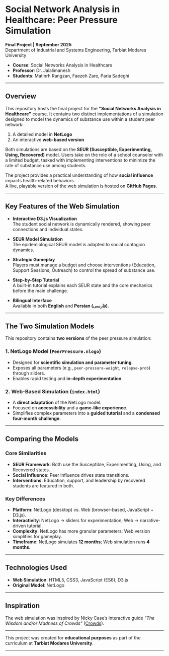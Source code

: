 # Social Network Analysis in Healthcare: Peer Pressure Simulation  
**Final Project | September 2025**  
Department of Industrial and Systems Engineering, Tarbiat Modares University  
- **Course**: Social Networks Analysis in Healthcare  
- **Professor**: Dr. Jalalimanesh  
- **Students**: Matinrh Rangzan, Faezeh Zare, Paria Sadeghi  

---

## Overview
This repository hosts the final project for the **"Social Networks Analysis in Healthcare"** course. It contains two distinct implementations of a simulation designed to model the dynamics of substance use within a student peer network:

1. A detailed model in **NetLogo**  
2. An interactive **web-based version**  

Both simulations are based on the **SEUR (Susceptible, Experimenting, Using, Recovered)** model. Users take on the role of a school counselor with a limited budget, tasked with implementing interventions to minimize the rate of substance use among students.  

The project provides a practical understanding of how **social influence** impacts health-related behaviors.  
A live, playable version of the web simulation is hosted on **GitHub Pages**.

---

## Key Features of the Web Simulation
- **Interactive D3.js Visualization**  
  The student social network is dynamically rendered, showing peer connections and individual states.  

- **SEUR Model Simulation**  
  The epidemiological SEUR model is adapted to social contagion dynamics.  

- **Strategic Gameplay**  
  Players must manage a budget and choose interventions (Education, Support Sessions, Outreach) to control the spread of substance use.  

- **Step-by-Step Tutorial**  
  A built-in tutorial explains each SEUR state and the core mechanics before the main challenge.  

- **Bilingual Interface**  
  Available in both **English** and **Persian (فارسی)**.  

---

## The Two Simulation Models
This repository contains **two versions** of the peer pressure simulation:

### 1. NetLogo Model (`PeerPressure.nlogo`)
- Designed for **scientific simulation and parameter tuning**.  
- Exposes all parameters (e.g., `peer-pressure-weight`, `relapse-prob`) through sliders.  
- Enables rapid testing and **in-depth experimentation**.  

### 2. Web-Based Simulation (`index.html`)
- A **direct adaptation** of the NetLogo model.  
- Focused on **accessibility** and a **game-like experience**.  
- Simplifies complex parameters into a **guided tutorial** and a **condensed four-month challenge**.  

---

## Comparing the Models

### Core Similarities
- **SEUR Framework**: Both use the Susceptible, Experimenting, Using, and Recovered states.  
- **Social Influence**: Peer influence drives state transitions.  
- **Interventions**: Education, support, and leadership by recovered students are featured in both.  

### Key Differences
- **Platform**: NetLogo (desktop) vs. Web (browser-based, JavaScript + D3.js).  
- **Interactivity**: NetLogo → sliders for experimentation; Web → narrative-driven tutorial.  
- **Complexity**: NetLogo has more granular parameters; Web version simplifies for gameplay.  
- **Timeframe**: NetLogo simulates **12 months**; Web simulation runs **4 months**.  

---

## Technologies Used
- **Web Simulation**: HTML5, CSS3, JavaScript (ES6), D3.js  
- **Original Model**: NetLogo  

---

## Inspiration
The web simulation was inspired by Nicky Case’s interactive guide *“The Wisdom and/or Madness of Crowds”* ([Crowds](https://ncase.me/crowds/)).   

---
This project was created for **educational purposes** as part of the curriculum at **Tarbiat Modares University**.  

---
